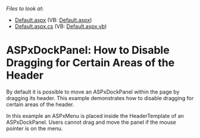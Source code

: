 <!-- default file list -->
*Files to look at*:

* [Default.aspx](./CS/WebSite/Default.aspx) (VB: [Default.aspx](./VB/WebSite/Default.aspx))
* [Default.aspx.cs](./CS/WebSite/Default.aspx.cs) (VB: [Default.aspx.vb](./VB/WebSite/Default.aspx.vb))
<!-- default file list end -->
# ASPxDockPanel: How to Disable Dragging for Certain Areas of the Header 


<p>By default it is possible to move an ASPxDockPanel within the page by dragging its header. This example demonstrates how to disable dragging for certain areas of the header.</p><p>In this example an ASPxMenu is placed inside the HeaderTemplate of an ASPxDockPanel. Users cannot drag and move the panel if the mouse pointer is on the menu. </p><p><br />
</p>

<br/>


